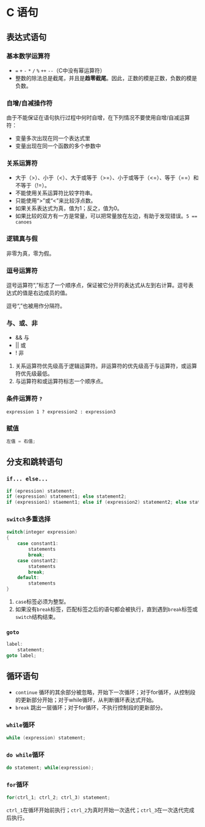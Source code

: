 # C 语句

## 表达式语句

### 基本数学运算符

- `=` `+` `-` `*` `/` `%` `++` `--`（C中没有幂运算符）
- 整数的除法总是截尾，并且是**趋零截尾**。因此，正数的模是正数，负数的模是负数。

### 自增/自减操作符

由于不能保证在语句执行过程中何时自增，在下列情况不要使用自增/自减运算符：

- 变量多次出现在同一个表达式里
- 变量出现在同一个函数的多个参数中

### 关系运算符

- 大于（>）、小于（<）、大于或等于（>=）、小于或等于（<=）、等于（==）和不等于（!=）。
- 不能使用关系运算符比较字符串。
- 只能使用“>”或“<”来比较浮点数。
- 如果关系表达式为真，值为1；反之，值为0。
- 如果比较的双方有一方是常量，可以把常量放在左边，有助于发现错误。`5 == canoes`

### 逻辑真与假

非零为真，零为假。

### 逗号运算符

逗号运算符“,”标志了一个顺序点，保证被它分开的表达式从左到右计算。逗号表达式的值是右边成员的值。

逗号“,”也被用作分隔符。

### 与、或、非

- && 与
- || 或
- ! 非

1. 关系运算符优先级高于逻辑运算符。非运算符的优先级高于与运算符，或运算符优先级最低。
2. 与运算符和或运算符标志一个顺序点。

### 条件运算符 `?`

`expression 1 ? expression2 : expression3`

### 赋值

```c
左值 = 右值;
```

## 分支和跳转语句

### `if... else...`

```c
if (epression) statement;
if (expression) statement1; else statement2;
if (expression1) staement1; else if (expression2) statement2; else statement3;
```

### `switch`多重选择

```c
switch(integer expression)
{
    case constant1:
        statements
        break;
    case constant2:
        statements
        break;
    default:
        statements
}
```

1. `case`标签必须为整型。
2. 如果没有`break`标签，匹配标签之后的语句都会被执行，直到遇到`break`标签或`switch`结构结束。

### `goto`

```c
label:
    statement;
goto label;
```

## 循环语句

- `continue` 循环的其余部分被忽略，开始下一次循环；对于for循环，从控制段的更新部分开始；对于while循环，从判断循环表达式开始。
- `break` 跳出一层循环；对于for循环，不执行控制段的更新部分。

### `while`循环

```c
while (expression) statement;
```

### `do while`循环

```c
do statement; while(expression);
```

### `for`循环

```c
for(ctrl_1; ctrl_2; ctrl_3) statement;
```

`ctrl_1`在循环开始前执行；`ctrl_2`为真时开始一次迭代；`ctrl_3`在一次迭代完成后执行。
